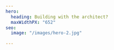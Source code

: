 ```yaml
---
hero:
  heading: Building with the architect?
  maxWidthPX: "652"
seo:
  image: "/images/hero-2.jpg"

---
```

